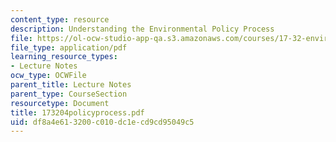 ```yaml
---
content_type: resource
description: Understanding the Environmental Policy Process
file: https://ol-ocw-studio-app-qa.s3.amazonaws.com/courses/17-32-environmental-politics-and-policy-spring-2003/df8a4e613200c010dc1ecd9cd95049c5_173204policyprocess.pdf
file_type: application/pdf
learning_resource_types:
- Lecture Notes
ocw_type: OCWFile
parent_title: Lecture Notes
parent_type: CourseSection
resourcetype: Document
title: 173204policyprocess.pdf
uid: df8a4e61-3200-c010-dc1e-cd9cd95049c5
---
```

